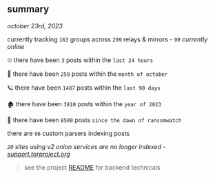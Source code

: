 
## summary
_october 23rd, 2023_

currently tracking `163` groups across `299` relays & mirrors - _`99` currently online_

⏲ there have been `3` posts within the `last 24 hours`

🦈 there have been `259` posts within the `month of october`

🪐 there have been `1487` posts within the `last 90 days`

🏚 there have been `3810` posts within the `year of 2023`

🦕 there have been `8500` posts `since the dawn of ransomwatch`

there are `96` custom parsers indexing posts

_`20` sites using v2 onion services are no longer indexed - [support.torproject.org](https://support.torproject.org/onionservices/v2-deprecation/)_

> see the project [README](https://github.com/joshhighet/ransomwatch#ransomwatch--) for backend technicals
